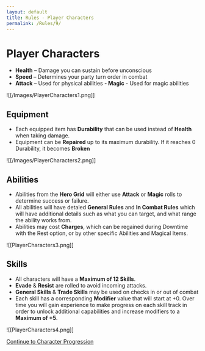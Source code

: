 ```yaml
---
layout: default
title: Rules - Player Characters
permalink: /Rules/9/
---
```

# Player Characters
- **Health** – Damage you can sustain before unconscious
- **Speed** – Determines your party turn order in combat
- **Attack** – Used for physical abilities
**- Magic** -  Used for magic abilities

![[/Images/PlayerCharacters1.png]]
## Equipment
- Each equipped item has **Durability** that can be used instead of **Health** when taking damage.
- Equipment can be **Repaired** up to its maximum durability.
	If it reaches 0 Durability, it becomes **Broken**
	
![[/Images/PlayerCharacters2.png]]

## Abilities
- Abilities from the **Hero Grid** will either use **Attack** or **Magic** rolls to determine success or failure.
- All abilities will have detaled **General Rules** and **In Combat Rules** which will have additional details such as what you can target, and what range the ability works from.
- Abilities may cost **Charges**, which can be regained during Downtime with the Rest option, or by other specific Abilities and Magical Items.

![[PlayerCharacters3.png]]

## Skills
- All characters will have a **Maximum of 12 Skills**.
- **Evade** & **Resist** are rolled to avoid incoming attacks.
- **General Skills** & **Trade Skills** may be used on checks in or out of combat
- Each skill has a corresponding **Modifier** value that will start at +0. Over time you will gain experience to make progress on each skill track in order to unlock additional capabilities and increase modifiers to a **Maximum of +5**.
	
![[PlayerCharacters4.png]]

[Continue to Character Progression]({{site.baseurl}}/Rules/10/) 